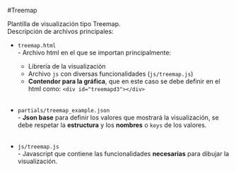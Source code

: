 #Treemap

Plantilla de visualización tipo Treemap.<br>
Descripción de archivos principales:

- `treemap.html` <br>- Archivo html en el que se importan principalmente:
  * Librería de la visualización
  * Archivo `js` con diversas funcionalidades (`js/treemap.js`)
  * **Contendor para la gráfica**, que en este caso se debe definir en el html como: `<div id="treemapd3"></div>`<br><br>
  
  
- `partials/treemap_example.json`<br>- **Json base** para definir los valores que mostrará la visualización, se debe respetar la **estructura** y los **nombres** o `keys` de los valores.<br><br>

- `js/treemap.js`<br>- Javascript que contiene las funcionalidades **necesarias** para dibujar la visualización.
